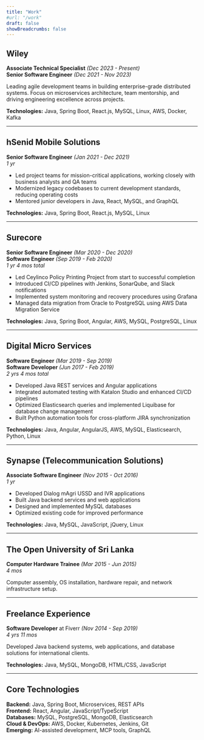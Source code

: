 ```yaml
---
title: "Work"
#url: "/work"
draft: false
showBreadcrumbs: false
---
```


## Wiley
**Associate Technical Specialist** *(Dec 2023 - Present)*  
**Senior Software Engineer** *(Dec 2021 - Nov 2023)*

Leading agile development teams in building enterprise-grade distributed systems. Focus on microservices architecture, team mentorship, and driving engineering excellence across projects.

**Technologies:** Java, Spring Boot, React.js, MySQL, Linux, AWS, Docker, Kafka

---

## hSenid Mobile Solutions
**Senior Software Engineer** *(Jan 2021 - Dec 2021)*  
*1 yr*

- Led project teams for mission-critical applications, working closely with business analysts and QA teams
- Modernized legacy codebases to current development standards, reducing operating costs
- Mentored junior developers in Java, React, MySQL, and GraphQL

**Technologies:** Java, Spring Boot, React.js, MySQL, Linux

---

## Surecore
**Senior Software Engineer** *(Mar 2020 - Dec 2020)*  
**Software Engineer** *(Sep 2019 - Feb 2020)*  
*1 yr 4 mos total*

- Led Ceylinco Policy Printing Project from start to successful completion
- Introduced CI/CD pipelines with Jenkins, SonarQube, and Slack notifications
- Implemented system monitoring and recovery procedures using Grafana
- Managed data migration from Oracle to PostgreSQL using AWS Data Migration Service

**Technologies:** Java, Spring Boot, Angular, AWS, MySQL, PostgreSQL, Linux

---

## Digital Micro Services
**Software Engineer** *(Mar 2019 - Sep 2019)*  
**Software Developer** *(Jun 2017 - Feb 2019)*  
*2 yrs 4 mos total*

- Developed Java REST services and Angular applications
- Integrated automated testing with Katalon Studio and enhanced CI/CD pipelines
- Optimized Elasticsearch queries and implemented Liquibase for database change management
- Built Python automation tools for cross-platform JIRA synchronization

**Technologies:** Java, Angular, AngularJS, AWS, MySQL, Elasticsearch, Python, Linux

---

## Synapse (Telecommunication Solutions)
**Associate Software Engineer** *(Nov 2015 - Oct 2016)*  
*1 yr*

- Developed Dialog mAgri USSD and IVR applications
- Built Java backend services and web applications
- Designed and implemented MySQL databases
- Optimized existing code for improved performance

**Technologies:** Java, MySQL, JavaScript, jQuery, Linux

---

## The Open University of Sri Lanka
**Computer Hardware Trainee** *(Mar 2015 - Jun 2015)*  
*4 mos*

Computer assembly, OS installation, hardware repair, and network infrastructure setup.

---

## Freelance Experience
**Software Developer** at Fiverr *(Nov 2014 - Sep 2019)*  
*4 yrs 11 mos*

Developed Java backend systems, web applications, and database solutions for international clients.

**Technologies:** Java, MySQL, MongoDB, HTML/CSS, JavaScript

---

## Core Technologies
**Backend:** Java, Spring Boot, Microservices, REST APIs  
**Frontend:** React, Angular, JavaScript/TypeScript  
**Databases:** MySQL, PostgreSQL, MongoDB, Elasticsearch  
**Cloud & DevOps:** AWS, Docker, Kubernetes, Jenkins, Git  
**Emerging:** AI-assisted development, MCP tools, GraphQL